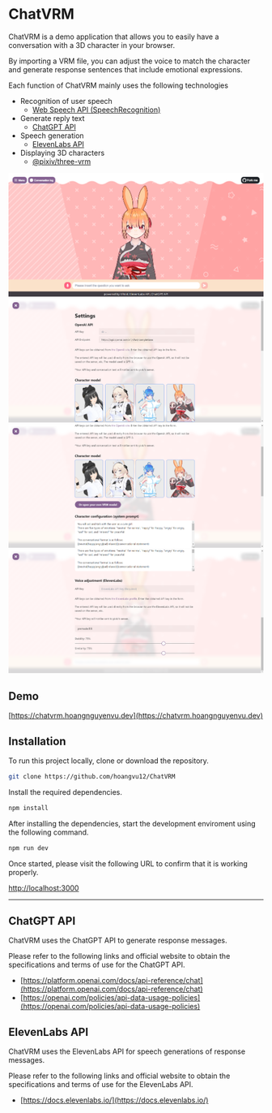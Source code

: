 # ChatVRM

ChatVRM is a demo application that allows you to easily have a conversation with a 3D character in your browser.

By importing a VRM file, you can adjust the voice to match the character and generate response sentences that include emotional expressions.

Each function of ChatVRM mainly uses the following technologies

- Recognition of user speech
  - [Web Speech API (SpeechRecognition)](https://developer.mozilla.org/ja/docs/Web/API/SpeechRecognition)
- Generate reply text
  - [ChatGPT API](https://platform.openai.com/docs/api-reference/chat)
- Speech generation
  - [ElevenLabs API](https://beta.elevenlabs.io/)
- Displaying 3D characters
  - [@pixiv/three-vrm](https://github.com/pixiv/three-vrm)

![home.png](./images/home.png)
![settings-1.png](./images/settings-1.png)
![settings-2.png](./images/settings-2.png)
![settings-3.png](./images/settings-3.png)

## Demo

[https://chatvrm.hoangnguyenvu.dev](https://chatvrm.hoangnguyenvu.dev)

## Installation

To run this project locally, clone or download the repository.

```bash
git clone https://github.com/hoangvu12/ChatVRM
```

Install the required dependencies.

```bash
npm install
```

After installing the dependencies, start the development enviroment using the following command.

```bash
npm run dev
```

Once started, please visit the following URL to confirm that it is working properly.

[http://localhost:3000](http://localhost:3000)

---

## ChatGPT API

ChatVRM uses the ChatGPT API to generate response messages.

Please refer to the following links and official website to obtain the specifications and terms of use for the ChatGPT API.

- [https://platform.openai.com/docs/api-reference/chat](https://platform.openai.com/docs/api-reference/chat)
- [https://openai.com/policies/api-data-usage-policies](https://openai.com/policies/api-data-usage-policies)

## ElevenLabs API

ChatVRM uses the ElevenLabs API for speech generations of response messages.

Please refer to the following links and official website to obtain the specifications and terms of use for the ElevenLabs API.

- [https://docs.elevenlabs.io/](https://docs.elevenlabs.io/)
